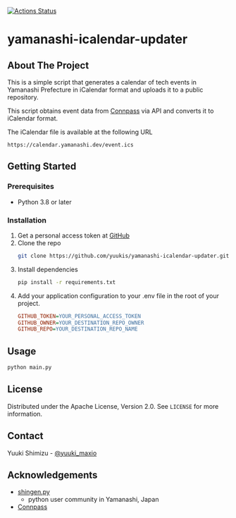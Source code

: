 [![Actions Status](https://github.com/yuukis/yamanashi-icalendar-updater/workflows/Release%20event.ics/badge.svg)](https://github.com/yuukis/yamanashi-icalendar-updater/actions)

# yamanashi-icalendar-updater

<!-- ABOUT THE PROJECT -->
## About The Project

This is a simple script that generates a calendar of tech events in Yamanashi Prefecture in iCalendar format and uploads it to a public repository.

This script obtains event data from [Connpass](https://conpass.com) via API and converts it to iCalendar format.

The iCalendar file is available at the following URL

```
https://calendar.yamanashi.dev/event.ics
```

<!-- GETTING STARTED -->
## Getting Started

### Prerequisites

* Python 3.8 or later 

### Installation

1. Get a personal access token at [GitHub](https://github.com/settings/tokens)
2. Clone the repo
    ```sh
    git clone https://github.com/yuukis/yamanashi-icalendar-updater.git
    ```
3. Install dependencies
    ```sh
    pip install -r requirements.txt
    ```
4. Add your application configuration to your .env file in the root of your project.
    ```ini
    GITHUB_TOKEN=YOUR_PERSONAL_ACCESS_TOKEN
    GITHUB_OWNER=YOUR_DESTINATION_REPO_OWNER
    GITHUB_REPO=YOUR_DESTINATION_REPO_NAME
    ```

<!-- USAGE EXAMPLES -->
## Usage

```sh
python main.py
```



<!-- LICENSE -->
## License

Distributed under the Apache License, Version 2.0. See `LICENSE` for more information.

<!-- CONTACT -->
## Contact

Yuuki Shimizu - [@yuuki_maxio](https://x.com/yuuki_maxio) 


<!-- ACKNOWLEDGEMENTS -->
## Acknowledgements

* [shingen.py](https://shingenpy.connpass.com)
  - python user community in Yamanashi, Japan
* [Connpass](https://connpass.com)